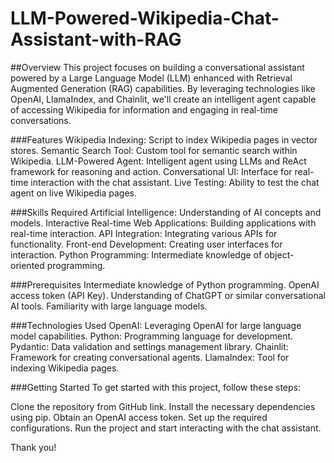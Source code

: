 # LLM-Powered-Wikipedia-Chat-Assistant-with-RAG

##Overview
This project focuses on building a conversational assistant powered by a Large Language Model (LLM) enhanced with Retrieval Augmented Generation (RAG) capabilities. By leveraging technologies like OpenAI, LlamaIndex, and Chainlit, we'll create an intelligent agent capable of accessing Wikipedia for information and engaging in real-time conversations.

###Features
Wikipedia Indexing: Script to index Wikipedia pages in vector stores.
Semantic Search Tool: Custom tool for semantic search within Wikipedia.
LLM-Powered Agent: Intelligent agent using LLMs and ReAct framework for reasoning and action.
Conversational UI: Interface for real-time interaction with the chat assistant.
Live Testing: Ability to test the chat agent on live Wikipedia pages.

###Skills Required
Artificial Intelligence: Understanding of AI concepts and models.
Interactive Real-time Web Applications: Building applications with real-time interaction.
API Integration: Integrating various APIs for functionality.
Front-end Development: Creating user interfaces for interaction.
Python Programming: Intermediate knowledge of object-oriented programming.

###Prerequisites
Intermediate knowledge of Python programming.
OpenAI access token (API Key).
Understanding of ChatGPT or similar conversational AI tools.
Familiarity with large language models.

###Technologies Used
OpenAI: Leveraging OpenAI for large language model capabilities.
Python: Programming language for development.
Pydantic: Data validation and settings management library.
Chainlit: Framework for creating conversational agents.
LlamaIndex: Tool for indexing Wikipedia pages.

###Getting Started
To get started with this project, follow these steps:

Clone the repository from GitHub link.
Install the necessary dependencies using pip.
Obtain an OpenAI access token.
Set up the required configurations.
Run the project and start interacting with the chat assistant.

Thank you!
